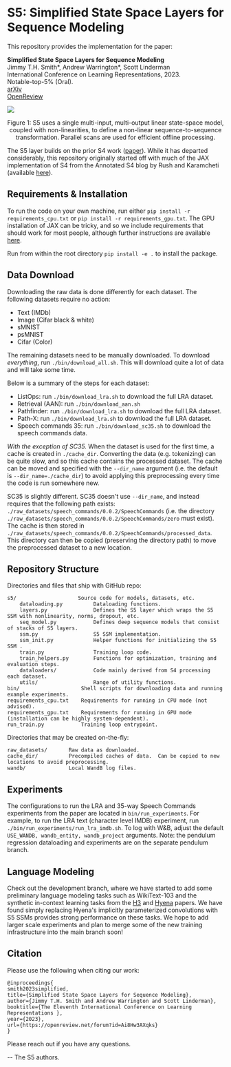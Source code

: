 # S5: Simplified State Space Layers for Sequence Modeling

This repository provides the implementation for the
paper:

**Simplified State Space Layers for Sequence Modeling**  
Jimmy T.H. Smith\*, Andrew Warrington\*, Scott Linderman  
International Conference on Learning Representations, 2023.  
Notable-top-5% (Oral).  
[arXiv](https://arxiv.org/abs/2208.04933)  
[OpenReview](https://openreview.net/forum?id=Ai8Hw3AXqks)

![](./docs/figures/pngs/s5-matrix-blocks.png)
<p style="text-align: center;">
Figure 1:  S5 uses a single multi-input, multi-output linear state-space model, coupled with non-linearities, to define a non-linear sequence-to-sequence transformation. Parallel scans are used for efficient offline processing. 
</p>


The S5 layer builds on the prior S4 work ([paper](https://arxiv.org/abs/2111.00396)). While it has departed considerably, this repository originally started off with much of the JAX implementation of S4 from the
Annotated S4 blog by Rush and Karamcheti (available [here](https://github.com/srush/annotated-s4)).


## Requirements & Installation
To run the code on your own machine, run either `pip install -r requirements_cpu.txt` or `pip install -r requirements_gpu.txt`.  The GPU installation of JAX can be tricky, and so we include requirements that should work for most people, although further instructions are available [here](https://github.com/google/jax#installation).

Run from within the root directory `pip install -e .` to install the package. 


## Data Download
Downloading the raw data is done differently for each dataset.  The following datasets require no action:
- Text (IMDb)
- Image (Cifar black & white)
- sMNIST
- psMNIST
- Cifar (Color)

The remaining datasets need to be manually downloaded.  To download _everything_, run `./bin/download_all.sh`.  This will download quite a lot of data and will take some time.  

Below is a summary of the steps for each dataset:
- ListOps: run `./bin/download_lra.sh` to download the full LRA dataset.  
- Retrieval (AAN): run `./bin/download_aan.sh`
- Pathfinder: run `./bin/download_lra.sh` to download the full LRA dataset.
- Path-X: run `./bin/download_lra.sh` to download the full LRA dataset.
- Speech commands 35: run `./bin/download_sc35.sh` to download the speech commands data.

*With the exception of SC35.*  When the dataset is used for the first time, a cache is created in `./cache_dir`.  Converting the data (e.g. tokenizing) can be quite slow, and so this cache contains the processed dataset.  The cache can be moved and specified with the `--dir_name` argument (i.e. the default is `--dir_name=./cache_dir`) to avoid applying this preprocessing every time the code is run somewhere new.

SC35 is slightly different.  SC35 doesn't use `--dir_name`, and instead requires that the following path exists: `./raw_datasets/speech_commands/0.0.2/SpeechCommands` (i.e. the directory `./raw_datasets/speech_commands/0.0.2/SpeechCommands/zero` must exist).  The cache is then stored in `./raw_datasets/speech_commands/0.0.2/SpeechCommands/processed_data`.  This directory can then be copied (preserving the directory path) to move the preprocessed dataset to a new location.


## Repository Structure
Directories and files that ship with GitHub repo:
```
s5/                    Source code for models, datasets, etc.
    dataloading.py          Dataloading functions.
    layers.py               Defines the S5 layer which wraps the S5 SSM with nonlinearity, norms, dropout, etc.
    seq_model.py            Defines deep sequence models that consist of stacks of S5 layers.
    ssm.py                  S5 SSM implementation.
    ssm_init.py             Helper functions for initializing the S5 SSM .
    train.py                Training loop code.
    train_helpers.py        Functions for optimization, training and evaluation steps.
    dataloaders/            Code mainly derived from S4 processing each dataset.
    utils/                  Range of utility functions.
bin/                    Shell scripts for downloading data and running example experiments.
requirements_cpu.txt    Requirements for running in CPU mode (not advised).
requirements_gpu.txt    Requirements for running in GPU mode (installation can be highly system-dependent).
run_train.py            Training loop entrypoint.
```

Directories that may be created on-the-fly:
```
raw_datasets/       Raw data as downloaded.
cache_dir/          Precompiled caches of data.  Can be copied to new locations to avoid preprocessing.
wandb/              Local WandB log files.
```

## Experiments

The configurations to run the LRA and 35-way Speech Commands experiments from the paper are located in  `bin/run_experiments`. For example,
to run the LRA text (character level IMDB) experiment, run `./bin/run_experiments/run_lra_imdb.sh`. 
To log with W&B, adjust the default `USE_WANDB, wandb_entity, wandb_project` arguments. 
Note: the pendulum
regression dataloading and experiments are on the separate pendulum branch.

## Language Modeling
Check out the development branch, where we have started to add some preliminary language modeling tasks such 
as WikiText-103 and the synthetic in-context learning tasks from the [H3](https://arxiv.org/abs/2212.14052) and [Hyena](https://arxiv.org/abs/2302.10866) papers.
We have found simply replacing Hyena's implicitly parameterized convolutions with S5 SSMs provides strong performance on these tasks.
We hope to add larger scale experiments and plan to merge some of the new training infrastructure into the main branch soon!


## Citation
Please use the following when citing our work:
```
@inproceedings{
smith2023simplified,
title={Simplified State Space Layers for Sequence Modeling},
author={Jimmy T.H. Smith and Andrew Warrington and Scott Linderman},
booktitle={The Eleventh International Conference on Learning Representations },
year={2023},
url={https://openreview.net/forum?id=Ai8Hw3AXqks}
}
```

Please reach out if you have any questions.

-- The S5 authors.

